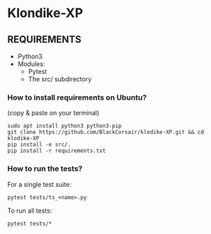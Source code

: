 # Klondike-XP

## REQUIREMENTS
* Python3
* Modules:
    * Pytest
    * The src/ subdirectory

### How to install requirements on Ubuntu?
(copy & paste on your terminal)
```
sudo apt install python3 python3-pip
git clone https://github.com/BlackCorsair/klodike-XP.git && cd klodike-XP
pip install -e src/.
pip install -r requirements.txt
```

### How to run the tests?

For a single test suite:
```
pytest tests/ts_<name>.py
```

To run all tests:
```
pytest tests/*
```
